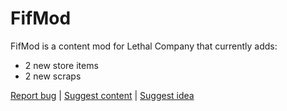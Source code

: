 # FifMod
FifMod is a content mod for Lethal Company that currently adds:
- 2 new store items
- 2 new scraps

[Report bug](https://github.com/zSt4rdust/FifMod/issues/new?assignees=&labels=bug+report&projects=&template=bug_report.md&title=%5BBUG%5D) |
[Suggest content](https://github.com/zSt4rdust/FifMod/issues/new?assignees=&labels=idea+request&projects=&template=content-request.md&title=%5BCONTENT%5D) |
[Suggest idea](https://github.com/zSt4rdust/FifMod/issues/new?assignees=&labels=idea+request&projects=&template=idea-request.md&title=%5BIDEA%5D)
